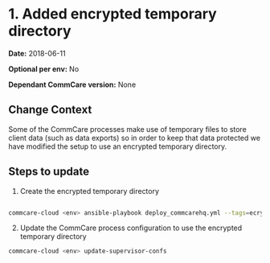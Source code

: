 # 1. Added encrypted temporary directory

**Date:** 2018-06-11

**Optional per env:** No

**Dependant CommCare version:** None

## Change Context
Some of the CommCare processes make use of temporary files to store client data (such as data exports) so in order to keep that data protected we have modified the setup to use an encrypted temporary directory.

## Steps to update

1. Create the encrypted temporary directory
```bash

commcare-cloud <env> ansible-playbook deploy_commcarehq.yml --tags=ecryptfs
```

2. Update the CommCare process configuration to use the encrypted temporary directory
```bash
commcare-cloud <env> update-supervisor-confs
```
